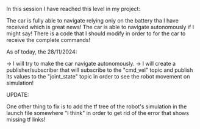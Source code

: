 In this session I have reached this level in my project:

The car is fully able to navigate relying only on the battery tha I have received which is great news!
The car is able to navigate autonomously if I might say! There is a code that I should modify in order to  for the car to receive the complete commands!

As of today, the 28/11/2024:

-> I will try to make the car navigate autonomously.
-> I will create a publisher/subscriber that will subscribe to the "cmd_vel" topic and publish its values to the "joint_state" topic in order to see the robot movement on simulation!

UPDATE:

One other thing to fix is to add the tf tree of the robot's simulation in the launch file somewhere "I think" in order to get rid of the error that shows missing tf links!
